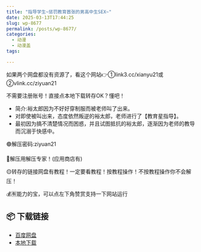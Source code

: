 ```yaml
---
title: "指导学生~惩罚教育嚣张的男高中生SEX~"
date: 2025-03-13T17:44:25
slug: wp-8677
permalink: /posts/wp-8677/
categories:
  - 动漫
  - 动漫盖
tags:

---
```


如果两个网盘都没有资源了，看这个网站👉①link3.cc/xianyu21或②vlink.cc/ziyuan21

不需要注册账号！直接点本地下载转存OK？懂吧！

*   简介:裕太郎因为不好好穿制服而被老师叫了出来。
*   对即使被叫出来，态度依然叛逆的裕太郎，老师进行了【教育星指导】。
*   最初因为搞不清楚情况而困惑，并且试图抵抗的裕太郎，逐渐因为老师的教导而沉溺于快感中。

🟢解压密码:ziyuan21

🔵解压用解压专家！(应用商店有)

🟡转存的链接网盘有教程！一定要看教程！按教程操作！不按教程操作你不会解压！

💰🈶能力的宝，可以点左下角赞赏支持一下网站运行

## 📦 下载链接
- [百度网盘](https://blziyuan21.com/pay-download/8677?key=97f406d377&down_id=0)
- [本地下载](https://blziyuan21.com/pay-download/8677?key=97f406d377&down_id=1)

